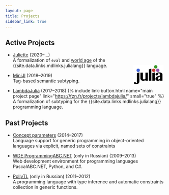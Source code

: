 ```yaml
---
layout: page
title: Projects
sidebar_link: true
---
```


## Active Projects

* [Juliette](projects/juliette) (2020–…)  
  A formalization of `eval` and
  [world age]({{site.data.links.websites.worldage}})
  of the {{site.data.links.mdlinks.julialang}} language.
  <a href="https://julialang.org/" target="_blank">
  <img src="img/julia-logo.svg" alt="Julia Lang"
    style="height: 60px; float: right; margin: 0.5em; vertical-align: middle; display: inline-block"/>
  </a>

* [MiniJl](/projects/minijl) (2018–2019)  
  Tag-based semantic subtyping.

* [LambdaJulia](/projects/lambda-julia) (2017–2018)
  {% include link-button.html name="main project page"
    link="https://fzn.fr/projects/lambdajulia/" small="true" %}  
  A formalization of subtyping for the {{site.data.links.mdlinks.julialang}} programming language.

## Past Projects

* [Concept parameters](/projects/concepts) (2014–2017)  
  Language support for generic programming in object-oriented languages
  via explicit, named sets of constraints

* [WDE ProgrammingABC.NET](/projects/wde) (only in Russian) (2009–2013)  
  Web development environment for programming languages
  PascalABC.NET, Python, and C\#.

* [PollyTL](/projects/pollyTL) (only in Russian) (2011–2012)  
  A programming language with type inference and
  automatic constraints collection in generic functions.